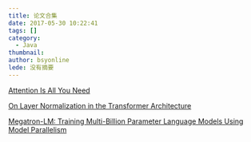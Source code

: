 ```yaml
---
title: 论文合集
date: 2017-05-30 10:22:41
tags: []
category:
  - Java
thumbnail: 
author: bsyonline
lede: 没有摘要
---
```


[Attention Is All You Need](https://arxiv.org/pdf/1706.03762)

[On Layer Normalization in the Transformer Architecture](https://arxiv.org/pdf/2002.04745)

[Megatron-LM: Training Multi-Billion Parameter Language Models Using Model Parallelism](https://arxiv.org/pdf/1909.08053)


